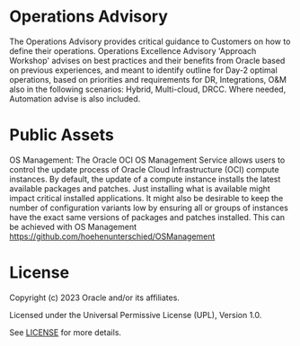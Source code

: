 # Operations Advisory

The Operations Advisory provides critical guidance to Customers on how to define their operations. Operations Excellence Advisory 'Approach Workshop' advises on best practices and their benefits from Oracle based on previous experiences, and meant to identify  outline for Day-2 optimal operations, based on  priorities and requirements for DR, Integrations, O&M also in the following scenarios: Hybrid, Multi-cloud, DRCC. Where needed, Automation advise is also included.

# Public Assets

OS Management: The Oracle OCI OS Management Service allows users to control the update process of Oracle Cloud Infrastructure (OCI) compute instances. By default, the update of a compute instance installs the latest available packages and patches. Just installing what is available might impact critical installed applications. It might also be desirable to keep the number of configuration variants low by ensuring all or groups of instances have the exact same versions of packages and patches installed. This can be achieved with OS Management  https://github.com/hoehenunterschied/OSManagement


# License

Copyright (c) 2023 Oracle and/or its affiliates.

Licensed under the Universal Permissive License (UPL), Version 1.0.

See [LICENSE](https://github.com/oracle-devrel/technology-engineering/blob/folder-structure/LICENSE) for more details.